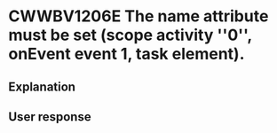 # CWWBV1206E The name attribute must be set (scope activity ''0'', onEvent event 1, task element).

## Explanation

## User response